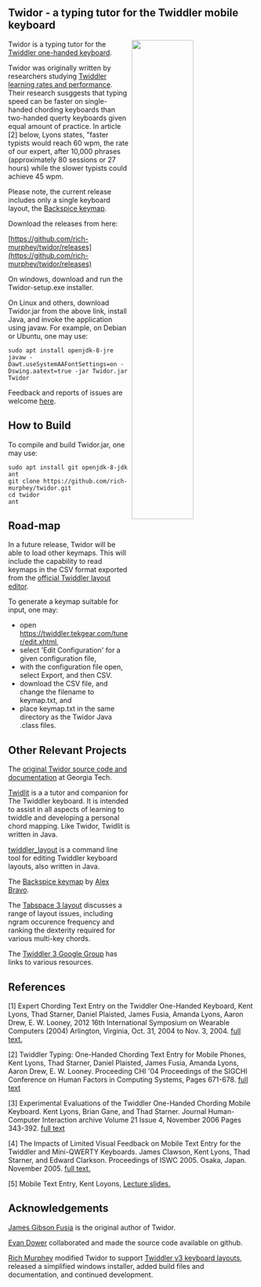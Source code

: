 ## Twidor - a typing tutor for the Twiddler mobile keyboard
<img src="https://raw.githubusercontent.com/rich-murphey/twidor/master/web.assets/Twidor_screenshot.png"
width="50%" align="right">
Twidor is a typing tutor for the [Twiddler one-handed keyboard](https://twiddler.tekgear.com/).

Twidor was originally written by researchers studying
[Twiddler learning rates and performance](http://citeseerx.ist.psu.edu/viewdoc/download?doi=10.1.1.4.3606&rep=rep1&type=pdf). Their research susggests that typing speed can be faster on single-handed chording keyboards than two-handed querty keyboards given equal amount of practice.  In article [2] below, Lyons states, "faster typists would reach
60 wpm, the rate of our expert, after 10,000 phrases
(approximately 80 sessions or 27 hours) while the slower typists
could achieve 45 wpm.

Please note, the current release includes only a single keyboard layout,
the [Backspice keymap](https://raw.githubusercontent.com/AlexBravo/Twiddler/master/Backspice2%20cheat%20sheet.txt).

Download the releases from here:

[https://github.com/rich-murphey/twidor/releases](https://github.com/rich-murphey/twidor/releases)

On windows, download and run the Twidor-setup.exe installer.

On Linux and others, download Twidor.jar from the above link,
install Java, and invoke the application using javaw. For
example, on Debian or Ubuntu, one may use:

    sudo apt install openjdk-8-jre
    javaw -Dawt.useSystemAAFontSettings=on -Dswing.aatext=true -jar Twidor.jar Twidor

Feedback and reports of issues are
welcome [here](https://github.com/rich-murphey/twidor/issues).

## How to Build

To compile and build Twidor.jar, one may use:

    sudo apt install git openjdk-8-jdk ant
    git clone https://github.com/rich-murphey/twidor.git
    cd twidor
    ant

## Road-map

In a future release, Twidor will be able to load other keymaps.
This will include the capability to read keymaps in the CSV format exported from
the [official Twiddler layout editor](https://twiddler.tekgear.com/tuner/edit.xhtml).

To generate a keymap suitable for input, one may:

* open https://twiddler.tekgear.com/tuner/edit.xhtml,
* select 'Edit Configuration' for a given configuration file,
* with the configuration file open, select Export, and then CSV.
* download the CSV file, and change the filename to keymap.txt, and
* place keymap.txt in the same directory as the Twidor Java .class files.
  
## Other Relevant Projects

The [original Twidor source code and documentation](http://wearables.cc.gatech.edu/projects/twidor/) at Georgia Tech.

[Twidlit](https://github.com/pushkarkp/twidlit) is a a tutor and companion for The Twiddler keyboard. It
is intended to assist in all aspects of learning to twiddle and
developing a personal chord mapping. Like Twidor, Twidlit is
written in Java.

[twiddler_layout](https://github.com/ben-horner/twiddler_layout) is a command line tool for editing Twiddler keyboard layouts, also written in Java.

The [Backspice keymap](https://github.com/AlexBravo/Twiddler) by [Alex Bravo](https://plus.google.com/+AlexBravo).

The [Tabspace 3 layout](http://ivanwfr.github.io/Twiddler3-Layout/) discusses a range of layout issues, including ngram occurence frequency and ranking the dexterity required for various multi-key chords.

The [Twiddler 3 Google Group](https://groups.google.com/forum/?hl=en#!forum/twiddler-3) has links to various resources.

## References

[1] Expert Chording Text Entry on the Twiddler One-Handed Keyboard,
Kent Lyons, Thad Starner, Daniel Plaisted,
James Fusia, Amanda Lyons, Aaron Drew, E. W. Looney, 
2012 16th International Symposium on Wearable Computers (2004)
Arlington, Virginia, Oct. 31, 2004 to Nov. 3, 2004.
[full text.](https://www.researchgate.net/publication/27521297_Twiddler_Typing_One-Handed_Chording_Text_Entry_for_Mobile_Phones)

[2] Twiddler Typing: One-Handed Chording Text Entry for Mobile
Phones, Kent Lyons, Thad Starner, Daniel Plaisted, James Fusia,
Amanda Lyons, Aaron Drew, E. W. Looney. Proceeding CHI '04
Proceedings of the SIGCHI Conference on Human Factors in
Computing Systems, Pages
671-678. [full text](http://citeseerx.ist.psu.edu/viewdoc/download?doi=10.1.1.4.3606&rep=rep1&type=pdf)

[3] Experimental Evaluations of the Twiddler One-Handed Chording
Mobile Keyboard. Kent Lyons, Brian Gane, and Thad
Starner. Journal Human-Computer Interaction archive Volume 21
Issue 4, November 2006 Pages
343-392. [full text](https://pdfs.semanticscholar.org/70c3/995e2487921b8a08bec07977f8cc161655fa.pdf)

[4] The Impacts of Limited Visual Feedback on Mobile Text Entry for
the Twiddler and Mini-QWERTY Keyboards. James Clawson, Kent
Lyons, Thad Starner, and Edward Clarkson. Proceedings of
ISWC 2005. Osaka, Japan. November 2005.
[full text.](https://pdfs.semanticscholar.org/70c3/995e2487921b8a08bec07977f8cc161655fa.pdf)

[5] Mobile Text Entry, Kent Loyons, [Lecture slides.](https://wiki.cc.gatech.edu/ccg/_media/classes/7470/7470-f06/mobile-text-entry.pdf?id=classes%3A7470%3A7470-f06%3Apowerpoint_slides&cache=cache)

## Acknowledgements

[James Gibson Fusia](http://wearables.cc.gatech.edu/people/james/)
is the original author of Twidor.

[Evan Dower](https://github.com/evantd) collaborated and made
the source code available on github.

[Rich Murphey](https://github.com/rich-murphey) modified Twidor
to support [Twiddler v3 keyboard layouts](https://twiddler.tekgear.com/tuner/edit.xhtml),
released a simplified windows installer, added build files
and documentation, and continued development.
